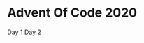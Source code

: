 # Advent Of Code 2020
[Day 1](https://github.com/jlevy-dev/adventofcode2020/tree/main/Day%2001)
[Day 2](https://github.com/jlevy-dev/adventofcode2020/tree/main/Day%2002)
